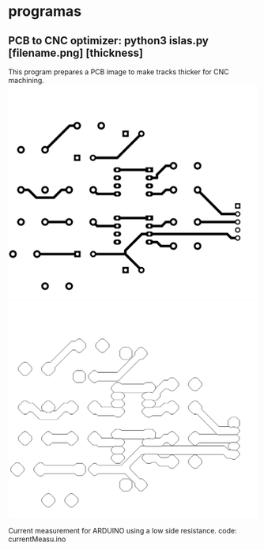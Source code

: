 # programas
## PCB to CNC optimizer: python3 islas.py [filename.png] [thickness]
This program prepares a PCB image to make tracks thicker for CNC machining.
![PCB input](ampli-F_Cu.png)
    ![PCB Optimized](salidaorilla.png)
    


Current measurement for ARDUINO using a low side resistance.
code: currentMeasu.ino

